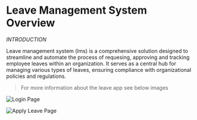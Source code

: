 # Leave Management System Overview #

*INTRODUCTION*

Leave management system (lms) is a comprehensive solution designed to streamline and automate the process of requesing, approving and tracking employee leaves within an organization.
It serves as a central hub for managing various types of leaves, ensuring compliance with organizational policies and regulations.

> For more information about the leave app see below images


![Login Page](https://raw.githubusercontent.com/Ezekwechibuikem/vacation-tracker/demo/static/assets/images/login.png)

![Apply Leave Page](https://raw.githubusercontent.com/Ezekwechibuikem/vacation-tracker/demo/static/assets/images/apply_leave.png)